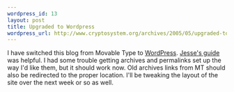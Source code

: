 ```yaml
--- 
wordpress_id: 13
layout: post
title: Upgraded to Wordpress
wordpress_url: http://www.cryptosystem.org/archives/2005/05/upgraded-to-wordpress/
---
```

I have switched this blog from Movable Type to [WordPress](http://wordpress.org/). [Jesse's guide](http://www.squarefree.com/2005/03/13/switching-from-movable-type-to-wordpress/) was helpful. I had some trouble getting archives and permalinks set up the way I'd like them, but it should work now. Old archives links from MT should also be redirected to the proper location. I'll be tweaking the layout of the site over the next week or so as well.
